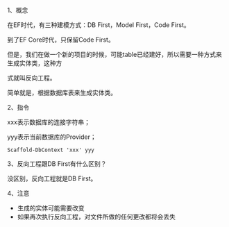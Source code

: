 1、概念

在EF时代，有三种建模方式：DB First，Model First，Code First。

到了EF Core时代，只保留Code First。

但是，我们在做一个新的项目的时候，可能table已经建好，所以需要一种方式来生成实体类，这种方

式就叫反向工程。

简单就是，根据数据库表来生成实体类。

2、指令

xxx表示数据库的连接字符串；

yyy表示当前数据库的Provider；

```
Scaffold-DbContext 'xxx' yyy
```

3、反向工程跟DB First有什么区别？

没区别，反向工程就是DB First。

4、注意

- 生成的实体可能需要改变
- 如果再次执行反向工程，对文件所做的任何更改都将会丢失